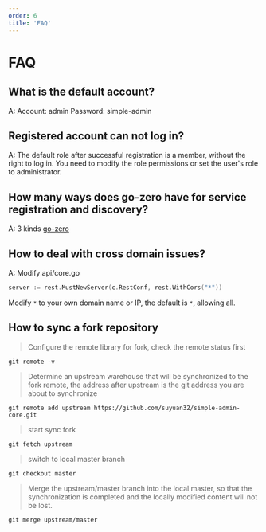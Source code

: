 ```yaml
---
order: 6
title: 'FAQ'
---
```


# FAQ

## What is the default account?

A: Account: admin Password: simple-admin

## Registered account can not log in?

A: The default role after successful registration is a member, without the right to log in. You need to modify the role permissions or set the user's role to administrator.

## How many ways does go-zero have for service registration and discovery?

A: 3 kinds [go-zero](https://mp.weixin.qq.com/s/-WaWJaM_ePEQOf7ExNJe7w)

## How to deal with cross domain issues?

A: Modify api/core.go

```go
server := rest.MustNewServer(c.RestConf, rest.WithCors("*"))
```

Modify `*` to your own domain name or IP, the default is `*`, allowing all.

## How to sync a fork repository

> Configure the remote library for fork, check the remote status first

```shell
git remote -v
```

> Determine an upstream warehouse that will be synchronized to the fork remote, the address after upstream is the git address you are about to synchronize

```shell
git remote add upstream https://github.com/suyuan32/simple-admin-core.git
```

> start sync fork

```shell
git fetch upstream
```

> switch to local master branch

```shell
git checkout master
```

> Merge the upstream/master branch into the local master, so that the synchronization is completed and the locally modified content will not be lost.

```shell
git merge upstream/master
```
